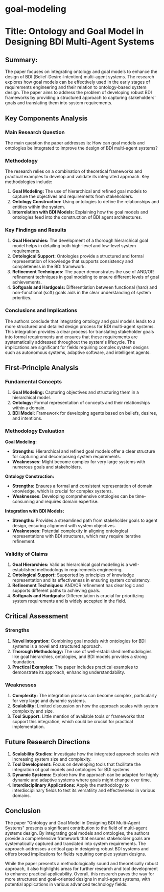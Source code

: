 # goal-modeling

# Title: Ontology and Goal Model in Designing BDI Multi-Agent Systems

## Summary:
The paper focuses on integrating ontology and goal models to enhance the design of BDI (Belief-Desire-Intention) multi-agent systems. The research explores how goal models can be effectively used in the early stages of requirements engineering and their relation to ontology-based system design. The paper aims to address the problem of developing robust BDI frameworks by providing a structured approach to capturing stakeholders' goals and translating them into system requirements.

## Key Components Analysis

### Main Research Question
The main question the paper addresses is: How can goal models and ontologies be integrated to improve the design of BDI multi-agent systems?

### Methodology
The research relies on a combination of theoretical frameworks and practical examples to develop and validate its integrated approach. Key methodologies include:

1. **Goal Modeling:** The use of hierarchical and refined goal models to capture the objectives and requirements from stakeholders.
2. **Ontology Construction:** Using ontologies to define the relationships and entities within the system.
3. **Interrelation with BDI Models:** Explaining how the goal models and ontologies feed into the construction of BDI agent architectures.

### Key Findings and Results
1. **Goal Hierarchies:** The development of a thorough hierarchical goal model helps in detailing both high-level and low-level system requirements.
2. **Ontological Support:** Ontologies provide a structured and formal representation of knowledge that supports consistency and completeness in the BDI framework.
3. **Refinement Techniques:** The paper demonstrates the use of AND/OR refinement techniques in goal modeling to ensure different levels of goal achievements.
4. **Softgoals and Hardgoals:** Differentiation between functional (hard) and non-functional (soft) goals aids in the clear understanding of system priorities.

### Conclusions and Implications
The authors conclude that integrating ontology and goal models leads to a more structured and detailed design process for BDI multi-agent systems. This integration provides a clear process for translating stakeholder goals into formal requirements and ensures that these requirements are systematically addressed throughout the system's lifecycle. The implications are significant for fields requiring complex system designs such as autonomous systems, adaptive software, and intelligent agents.

## First-Principle Analysis

### Fundamental Concepts
1. **Goal Modeling:** Capturing objectives and structuring them in a hierarchical model.
2. **Ontology:** Formal representation of concepts and their relationships within a domain.
3. **BDI Model:** Framework for developing agents based on beliefs, desires, and intentions.

### Methodology Evaluation
**Goal Modeling:**
- **Strengths:** Hierarchical and refined goal models offer a clear structure for capturing and decomposing system requirements.
- **Weaknesses:** Might become complex for very large systems with numerous goals and stakeholders.

**Ontology Construction:**
- **Strengths:** Ensures a formal and consistent representation of domain knowledge, which is crucial for complex systems.
- **Weaknesses:** Developing comprehensive ontologies can be time-consuming and requires domain expertise.

**Integration with BDI Models:**
- **Strengths:** Provides a streamlined path from stakeholder goals to agent design, ensuring alignment with system objectives.
- **Weaknesses:** Potential complexity in aligning ontological representations with BDI structures, which may require iterative refinement.

### Validity of Claims
1. **Goal Hierarchies:** Valid as hierarchical goal modeling is a well-established methodology in requirements engineering.
2. **Ontological Support:** Supported by principles of knowledge representation and its effectiveness in ensuring system consistency.
3. **Refinement Techniques:** AND/OR refinement has clear logic and supports different paths to achieving goals.
4. **Softgoals and Hardgoals:** Differentiation is crucial for prioritizing system requirements and is widely accepted in the field.

## Critical Assessment

### Strengths
1. **Novel Integration:** Combining goal models with ontologies for BDI systems is a novel and structured approach.
2. **Thorough Methodology:** The use of well-established methodologies like goal hierarchies, ontologies, and BDI models provides a strong foundation.
3. **Practical Examples:** The paper includes practical examples to demonstrate its approach, enhancing understandability.

### Weaknesses
1. **Complexity:** The integration process can become complex, particularly for very large and dynamic systems.
2. **Scalability:** Limited discussion on how the approach scales with system complexity and size.
3. **Tool Support:** Little mention of available tools or frameworks that support this integration, which could be crucial for practical implementation.

## Future Research Directions
1. **Scalability Studies:** Investigate how the integrated approach scales with increasing system size and complexity.
2. **Tool Development:** Focus on developing tools that facilitate the integration of goal models and ontologies for BDI systems.
3. **Dynamic Systems:** Explore how the approach can be adapted for highly dynamic and adaptive systems where goals might change over time.
4. **Interdisciplinary Applications:** Apply the methodology to interdisciplinary fields to test its versatility and effectiveness in various domains.

## Conclusion
The paper "Ontology and Goal Model in Designing BDI Multi-Agent Systems" presents a significant contribution to the field of multi-agent systems design. By integrating goal models and ontologies, the authors provide a comprehensive framework that ensures stakeholder goals are systematically captured and translated into system requirements. The approach addresses a critical gap in designing robust BDI systems and offers broad implications for fields requiring complex system designs.

While the paper presents a methodologically sound and theoretically robust approach, it also highlights areas for further research and tool development to enhance practical applicability. Overall, this research paves the way for more structured and goal-oriented designs in multi-agent systems, with potential applications in various advanced technology fields.